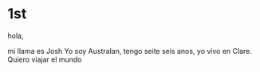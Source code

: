 # 1st

hola,

mi llama es Josh
 Yo soy Australan, tengo seite seis anos, yo vivo en Clare. Quiero viajar el mundo 
